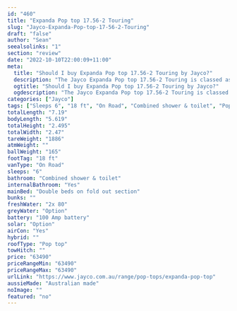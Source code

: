 ```yaml
---
id: "460"
title: "Expanda Pop top 17.56-2 Touring"
slug: "Jayco-Expanda-Pop-top-17-56-2-Touring"
draft: "false"
author: "Sean"
seealsolinks: "1"
section: "review"
date: "2022-10-10T22:00:09+11:00"
meta:
  title: "Should I buy Expanda Pop top 17.56-2 Touring by Jayco?"
  description: "The Jayco Expanda Pop top 17.56-2 Touring is classed as On Road, and sleeps 6 people. It is Australian made and comes in at 18 ft. It generally has Combined shower & toilet."
  ogtitle: "Should I buy Expanda Pop top 17.56-2 Touring by Jayco?"
  ogdescription: "The Jayco Expanda Pop top 17.56-2 Touring is classed as On Road, and sleeps 6 people. It is Australian made and comes in at 18 ft. It generally has Combined shower & toilet."
categories: ["Jayco"]
tags: ["Sleeps 6", "18 ft", "On Road", "Combined shower & toilet", "Pop top", "60 - 70k"]
totalLength: "7.19"
bodyLength: "5.619"
totalHeight: "2.495"
totalWidth: "2.47"
tareWeight: "1886"
atmWeight: ""
ballWeight: "165"
footTag: "18 ft"
vanType: "On Road"
sleeps: "6"
bathroom: "Combined shower & toilet"
internalBathroom: "Yes"
mainBed: "Double beds on fold out section"
bunks: ""
freshWater: "2x 80"
greyWater: "Option"
battery: "100 Amp battery"
solar: "Option"
airCon: "Yes"
hybrid: ""
roofType: "Pop top"
towHitch: ""
price: "63490"
priceRangeMin: "63490"
priceRangeMax: "63490"
urlLink: "https://www.jayco.com.au/range/pop-tops/expanda-pop-top"
aussieMade: "Australian made"
noImage: ""
featured: "no"
---
```

